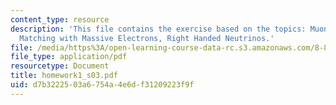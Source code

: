 ```yaml
---
content_type: resource
description: 'This file contains the exercise based on the topics: Muon Decay Rate,
  Matching with Massive Electrons, Right Handed Neutrinos.'
file: /media/https%3A/open-learning-course-data-rc.s3.amazonaws.com/8-851-strong-interactions-effective-field-theories-of-qcd-spring-2006/d7b3222503a6754a4e6df31209223f9f_homework1_s03.pdf
file_type: application/pdf
resourcetype: Document
title: homework1_s03.pdf
uid: d7b32225-03a6-754a-4e6d-f31209223f9f
---
```

